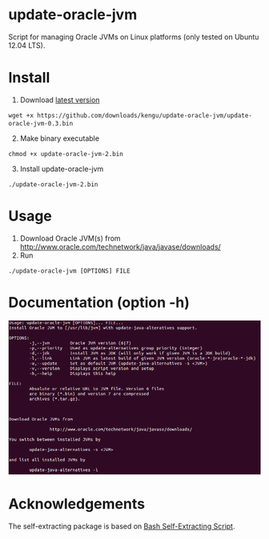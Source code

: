 update-oracle-jvm
=================

Script for managing Oracle JVMs on Linux platforms (only tested on Ubuntu 12.04 LTS).

Install
=======

1. Download [latest version](https://github.com/downloads/kengu/update-oracle-jvm/update-oracle-jvm-0.3.bin)
```
wget +x https://github.com/downloads/kengu/update-oracle-jvm/update-oracle-jvm-0.3.bin
```
2. Make binary executable
```
chmod +x update-oracle-jvm-2.bin
```
3. Install update-oracle-jvm
```
./update-oracle-jvm-2.bin
```

Usage
=====

1. Download Oracle JVM(s) from http://www.oracle.com/technetwork/java/javase/downloads/
2. Run 
```
./update-oracle-jvm [OPTIONS] FILE
```

Documentation (option -h)
=========================

![update-oracle-jvm-help](https://github.com/kengu/update-oracle-jvm/blob/master/docs/help.png?raw=true)

Acknowledgements
================

The self-extracting package is based on [Bash Self-Extracting Script](http://www.linuxjournal.com/node/1005818).
